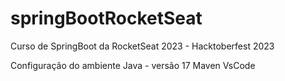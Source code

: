 # springBootRocketSeat
Curso de SpringBoot da RocketSeat 2023 - Hacktoberfest 2023

Configuração do ambiente
Java - versão 17
Maven
VsCode

